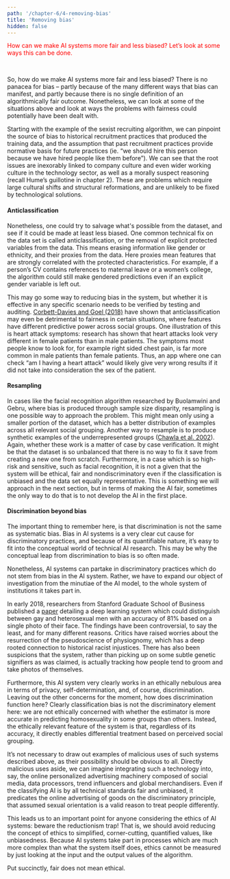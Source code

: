 ```yaml
---
path: '/chapter-6/4-removing-bias'
title: 'Removing bias'
hidden: false
---
```


<hero-icon heroIcon='chap6'/>


<styled-text>

<p style="color:red;">How can we make AI systems more fair and less biased? Let’s look at some ways this can be done. </p>

<br>


So, how do we make AI systems more fair and less biased? There is no panacea for bias – partly because of the many different ways that bias can manifest, and partly because there is no single definition of an algorithmically fair outcome. Nonetheless, we can look at some of the situations above and look at ways the problems with fairness could potentially have been dealt with.

Starting with the example of the sexist recruiting algorithm, we can pinpoint the source of bias to historical recruitment practices that produced the training data, and the assumption that past recruitment practices provide normative basis for future practices (ie. “we should hire this person because we have hired people like them before”). We can see that the root issues are inexorably linked to company culture and even wider working culture in the technology sector, as well as a morally suspect reasoning (recall Hume’s guillotine in chapter 2). These are problems which require large cultural shifts and structural reformations, and are unlikely to be fixed by technological solutions.

#### Anticlassification
Nonetheless, one could try to salvage what's possible from the dataset, and see if it could be made at least less biased. One common technical fix on the data set is called anticlassification, or the removal of explicit protected variables from the data. This means erasing information like gender or ethnicity, and their proxies from the data. Here proxies mean features that are strongly correlated with the protected characteristics. For example, if a person’s CV contains references to maternal leave or a women’s college, the algorithm could still make gendered predictions even if an explicit gender variable is left out.

This may go some way to reducing bias in the system, but whether it is effective in any specific scenario needs to be verified by testing and auditing. [Corbett-Davies and Goel (2018)](http://arxiv.org/abs/1808.00023) have shown that anticlassification may even be detrimental to fairness in certain situations, where features have different predictive power across social groups. One illustration of this is heart attack symptoms: research has shown that heart attacks look very different in female patients than in male patients. The symptoms most people know to look for, for example right sided chest pain, is far more common in male patients than female patients. Thus, an app where one can check “am I having a heart attack” would likely give very wrong results if it did not take into consideration the sex of the patient.

#### Resampling
In cases like the facial recognition algorithm researched by Buolamwini and Gebru, where bias is produced through sample size disparity, resampling is one possible way to approach the problem. This might mean only using a smaller portion of the dataset, which has a better distribution of examples across all relevant social grouping. Another way to resample is to produce synthetic examples of the underrepresented groups ([Chawla et al. 2002](http://arxiv.org/abs/1106.1813)). Again, whether these work is a matter of case by case verification. It might be that the dataset is so unbalanced that there is no way to fix it save from creating a new one from scratch. Furthermore, in a case which is so high-risk and sensitive, such as facial recognition, it is not a given that the system will be ethical, fair and nondiscriminatory even if the classification is unbiased and the data set equally representative. This is something we will approach in the next section, but in terms of making the AI fair, sometimes the only way to do that is to not develop the AI in the first place.



#### Discrimination beyond bias

The important thing to remember here, is that discrimination is not the same as systematic bias. Bias in AI systems is a very clear cut cause for discriminatory practices, and because of its quantifiable nature, it’s easy to fit into the conceptual world of technical AI research. This may be why the conceptual leap from discrimination to bias is so often made.

Nonetheless, AI systems can partake in discriminatory practices which do not stem from bias in the AI system. Rather, we have to expand our object of investigation from the minutiae of the AI model, to the whole system of institutions it takes part in.

</styled-text>

<text-box name="" icon="chap6">

In early 2018, researchers from Stanford Graduate School of Business published a [paper](https://osf.io/zn79k/) detailing a deep learning system which could distinguish between gay and heterosexual men with an accuracy of 81% based on a single photo of their face. The findings have been controversial, to say the least, and for many different reasons. Critics have raised worries about the resurrection of the pseudoscience of physiognomy, which has a deep rooted connection to historical racist injustices. There has also been suspicions that the system, rather than picking up on some subtle genetic signifiers as was claimed, is actually tracking how people tend to groom and take photos of themselves.

Furthermore, this AI system very clearly works in an ethically nebulous area in terms of privacy, self-determination, and, of course, discrimination. Leaving out the other concerns for the moment, how does discrimination function here? Clearly classification bias is not the discriminatory element here: we are not ethically concerned with whether the estimator is more accurate in predicting homosexuality in some groups than others. Instead, the ethically relevant feature of the system is that, regardless of its accuracy, it directly enables differential treatment based on perceived social grouping.

</text-box>

<styled-text>

It’s not necessary to draw out examples of malicious uses of such systems described above, as their possibility should be obvious to all. Directly malicious uses aside, we can imagine integrating such a technology into, say, the online personalized advertising machinery composed of social media, data processors, trend influencers and global merchandisers. Even if the classifying AI is by all technical standards fair and unbiased, it predicates the online advertising of goods on the discriminatory principle, that assumed sexual orientation is a valid reason to treat people differently.

This leads us to an important point for anyone considering the ethics of AI systems: beware the reductionism trap! That is, we should avoid reducing the concept of ethics to simplified, corner-cutting, quantified values, like unbiasedness. Because AI systems take part in processes which are much more complex than what the system itself does, ethics cannot be measured by just looking at the input and the output values of the algorithm.

Put succinctly, fair does not mean ethical.

</styled-text>

<quiz id="3d90fdb5-2668-4412-8e4d-6ea8f10e32cb"> </quiz>
